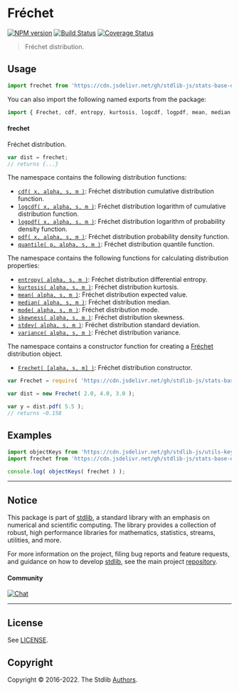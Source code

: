 <!--

@license Apache-2.0

Copyright (c) 2018 The Stdlib Authors.

Licensed under the Apache License, Version 2.0 (the "License");
you may not use this file except in compliance with the License.
You may obtain a copy of the License at

   http://www.apache.org/licenses/LICENSE-2.0

Unless required by applicable law or agreed to in writing, software
distributed under the License is distributed on an "AS IS" BASIS,
WITHOUT WARRANTIES OR CONDITIONS OF ANY KIND, either express or implied.
See the License for the specific language governing permissions and
limitations under the License.

-->

# Fréchet

[![NPM version][npm-image]][npm-url] [![Build Status][test-image]][test-url] [![Coverage Status][coverage-image]][coverage-url] <!-- [![dependencies][dependencies-image]][dependencies-url] -->

> Fréchet distribution.



<section class="usage">

## Usage

```javascript
import frechet from 'https://cdn.jsdelivr.net/gh/stdlib-js/stats-base-dists-frechet@deno/mod.js';
```

You can also import the following named exports from the package:

```javascript
import { Frechet, cdf, entropy, kurtosis, logcdf, logpdf, mean, median, mode, pdf, quantile, skewness, stdev, variance } from 'https://cdn.jsdelivr.net/gh/stdlib-js/stats-base-dists-frechet@deno/mod.js';
```

#### frechet

Fréchet distribution.

```javascript
var dist = frechet;
// returns {...}
```

The namespace contains the following distribution functions:

<!-- <toc pattern="*+(cdf|pdf|mgf|quantile)*"> -->

<div class="namespace-toc">

-   <span class="signature">[`cdf( x, alpha, s, m )`][@stdlib/stats/base/dists/frechet/cdf]</span><span class="delimiter">: </span><span class="description">Fréchet distribution cumulative distribution function.</span>
-   <span class="signature">[`logcdf( x, alpha, s, m )`][@stdlib/stats/base/dists/frechet/logcdf]</span><span class="delimiter">: </span><span class="description">Fréchet distribution logarithm of cumulative distribution function.</span>
-   <span class="signature">[`logpdf( x, alpha, s, m )`][@stdlib/stats/base/dists/frechet/logpdf]</span><span class="delimiter">: </span><span class="description">Fréchet distribution logarithm of probability density function.</span>
-   <span class="signature">[`pdf( x, alpha, s, m )`][@stdlib/stats/base/dists/frechet/pdf]</span><span class="delimiter">: </span><span class="description">Fréchet distribution probability density function.</span>
-   <span class="signature">[`quantile( p, alpha, s, m )`][@stdlib/stats/base/dists/frechet/quantile]</span><span class="delimiter">: </span><span class="description">Fréchet distribution quantile function.</span>

</div>

<!-- </toc> -->

The namespace contains the following functions for calculating distribution properties:

<!-- <toc pattern="*+(entropy|kurtosis|mean|median|mode|skewness|stdev|variance)*"> -->

<div class="namespace-toc">

-   <span class="signature">[`entropy( alpha, s, m )`][@stdlib/stats/base/dists/frechet/entropy]</span><span class="delimiter">: </span><span class="description">Fréchet distribution differential entropy.</span>
-   <span class="signature">[`kurtosis( alpha, s, m )`][@stdlib/stats/base/dists/frechet/kurtosis]</span><span class="delimiter">: </span><span class="description">Fréchet distribution kurtosis.</span>
-   <span class="signature">[`mean( alpha, s, m )`][@stdlib/stats/base/dists/frechet/mean]</span><span class="delimiter">: </span><span class="description">Fréchet distribution expected value.</span>
-   <span class="signature">[`median( alpha, s, m )`][@stdlib/stats/base/dists/frechet/median]</span><span class="delimiter">: </span><span class="description">Fréchet distribution median.</span>
-   <span class="signature">[`mode( alpha, s, m )`][@stdlib/stats/base/dists/frechet/mode]</span><span class="delimiter">: </span><span class="description">Fréchet distribution mode.</span>
-   <span class="signature">[`skewness( alpha, s, m )`][@stdlib/stats/base/dists/frechet/skewness]</span><span class="delimiter">: </span><span class="description">Fréchet distribution skewness.</span>
-   <span class="signature">[`stdev( alpha, s, m )`][@stdlib/stats/base/dists/frechet/stdev]</span><span class="delimiter">: </span><span class="description">Fréchet distribution standard deviation.</span>
-   <span class="signature">[`variance( alpha, s, m )`][@stdlib/stats/base/dists/frechet/variance]</span><span class="delimiter">: </span><span class="description">Fréchet distribution variance.</span>

</div>

<!-- </toc> -->

The namespace contains a constructor function for creating a [Fréchet][frechet-distribution] distribution object.

<!-- <toc pattern="*ctor*"> -->

<div class="namespace-toc">

-   <span class="signature">[`Frechet( [alpha, s, m] )`][@stdlib/stats/base/dists/frechet/ctor]</span><span class="delimiter">: </span><span class="description">Fréchet distribution constructor.</span>

</div>

<!-- </toc> -->

```javascript
var Frechet = require( 'https://cdn.jsdelivr.net/gh/stdlib-js/stats-base-dists-frechet' ).Frechet;

var dist = new Frechet( 2.0, 4.0, 3.0 );

var y = dist.pdf( 5.5 );
// returns ~0.158
```

</section>

<!-- /.usage -->

<section class="examples">

## Examples

<!-- TODO: better examples -->

<!-- eslint no-undef: "error" -->

```javascript
import objectKeys from 'https://cdn.jsdelivr.net/gh/stdlib-js/utils-keys@deno/mod.js';
import frechet from 'https://cdn.jsdelivr.net/gh/stdlib-js/stats-base-dists-frechet@deno/mod.js';

console.log( objectKeys( frechet ) );
```

</section>

<!-- /.examples -->

<!-- Section for related `stdlib` packages. Do not manually edit this section, as it is automatically populated. -->

<section class="related">

</section>

<!-- /.related -->

<!-- Section for all links. Make sure to keep an empty line after the `section` element and another before the `/section` close. -->


<section class="main-repo" >

* * *

## Notice

This package is part of [stdlib][stdlib], a standard library with an emphasis on numerical and scientific computing. The library provides a collection of robust, high performance libraries for mathematics, statistics, streams, utilities, and more.

For more information on the project, filing bug reports and feature requests, and guidance on how to develop [stdlib][stdlib], see the main project [repository][stdlib].

#### Community

[![Chat][chat-image]][chat-url]

---

## License

See [LICENSE][stdlib-license].


## Copyright

Copyright &copy; 2016-2022. The Stdlib [Authors][stdlib-authors].

</section>

<!-- /.stdlib -->

<!-- Section for all links. Make sure to keep an empty line after the `section` element and another before the `/section` close. -->

<section class="links">

[npm-image]: http://img.shields.io/npm/v/@stdlib/stats-base-dists-frechet.svg
[npm-url]: https://npmjs.org/package/@stdlib/stats-base-dists-frechet

[test-image]: https://github.com/stdlib-js/stats-base-dists-frechet/actions/workflows/test.yml/badge.svg?branch=v0.0.7
[test-url]: https://github.com/stdlib-js/stats-base-dists-frechet/actions/workflows/test.yml?query=branch:v0.0.7

[coverage-image]: https://img.shields.io/codecov/c/github/stdlib-js/stats-base-dists-frechet/main.svg
[coverage-url]: https://codecov.io/github/stdlib-js/stats-base-dists-frechet?branch=main

<!--

[dependencies-image]: https://img.shields.io/david/stdlib-js/stats-base-dists-frechet.svg
[dependencies-url]: https://david-dm.org/stdlib-js/stats-base-dists-frechet/main

-->

[chat-image]: https://img.shields.io/gitter/room/stdlib-js/stdlib.svg
[chat-url]: https://gitter.im/stdlib-js/stdlib/

[stdlib]: https://github.com/stdlib-js/stdlib

[stdlib-authors]: https://github.com/stdlib-js/stdlib/graphs/contributors

[umd]: https://github.com/umdjs/umd
[es-module]: https://developer.mozilla.org/en-US/docs/Web/JavaScript/Guide/Modules

[deno-url]: https://github.com/stdlib-js/stats-base-dists-frechet/tree/deno
[umd-url]: https://github.com/stdlib-js/stats-base-dists-frechet/tree/umd
[esm-url]: https://github.com/stdlib-js/stats-base-dists-frechet/tree/esm
[branches-url]: https://github.com/stdlib-js/stats-base-dists-frechet/blob/main/branches.md

[stdlib-license]: https://raw.githubusercontent.com/stdlib-js/stats-base-dists-frechet/main/LICENSE

[frechet-distribution]: https://en.wikipedia.org/wiki/Fr%C3%A9chet_distribution

<!-- <toc-links> -->

[@stdlib/stats/base/dists/frechet/ctor]: https://github.com/stdlib-js/stats-base-dists-frechet-ctor/tree/deno

[@stdlib/stats/base/dists/frechet/entropy]: https://github.com/stdlib-js/stats-base-dists-frechet-entropy/tree/deno

[@stdlib/stats/base/dists/frechet/kurtosis]: https://github.com/stdlib-js/stats-base-dists-frechet-kurtosis/tree/deno

[@stdlib/stats/base/dists/frechet/mean]: https://github.com/stdlib-js/stats-base-dists-frechet-mean/tree/deno

[@stdlib/stats/base/dists/frechet/median]: https://github.com/stdlib-js/stats-base-dists-frechet-median/tree/deno

[@stdlib/stats/base/dists/frechet/mode]: https://github.com/stdlib-js/stats-base-dists-frechet-mode/tree/deno

[@stdlib/stats/base/dists/frechet/skewness]: https://github.com/stdlib-js/stats-base-dists-frechet-skewness/tree/deno

[@stdlib/stats/base/dists/frechet/stdev]: https://github.com/stdlib-js/stats-base-dists-frechet-stdev/tree/deno

[@stdlib/stats/base/dists/frechet/variance]: https://github.com/stdlib-js/stats-base-dists-frechet-variance/tree/deno

[@stdlib/stats/base/dists/frechet/cdf]: https://github.com/stdlib-js/stats-base-dists-frechet-cdf/tree/deno

[@stdlib/stats/base/dists/frechet/logcdf]: https://github.com/stdlib-js/stats-base-dists-frechet-logcdf/tree/deno

[@stdlib/stats/base/dists/frechet/logpdf]: https://github.com/stdlib-js/stats-base-dists-frechet-logpdf/tree/deno

[@stdlib/stats/base/dists/frechet/pdf]: https://github.com/stdlib-js/stats-base-dists-frechet-pdf/tree/deno

[@stdlib/stats/base/dists/frechet/quantile]: https://github.com/stdlib-js/stats-base-dists-frechet-quantile/tree/deno

<!-- </toc-links> -->

</section>

<!-- /.links -->

